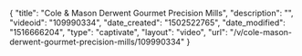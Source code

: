 {
    "title": "Cole &amp; Mason Derwent Gourmet Precision Mills",
    "description": "",
    "videoid": "109990334",
    "date_created": "1502522765",
    "date_modified": "1516666204",
    "type": "captivate",
    "layout": "video",
    "url": "\/v\/cole-mason-derwent-gourmet-precision-mills\/109990334"
}